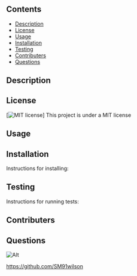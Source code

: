 
  
# 

## Contents

- [Description](#Description)
- [License](#License)
- [Usage](#Usage)
- [Installation](#Installation)
- [Testing](#Testing)
- [Contributers](#Contributers)
- [Questions](#Questions)

## Description



## License

[![MIT license](https://img.shields.io/badge/License-MIT-blue.svg)]
This project is under a MIT license

## Usage



## Installation

Instructions for installing:


## Testing

Instructions for running tests:



## Contributers



## Questions

[1]: https://avatars3.githubusercontent.com/u/60154316?v=4
![Alt][1]

https://github.com/SM91wilson

